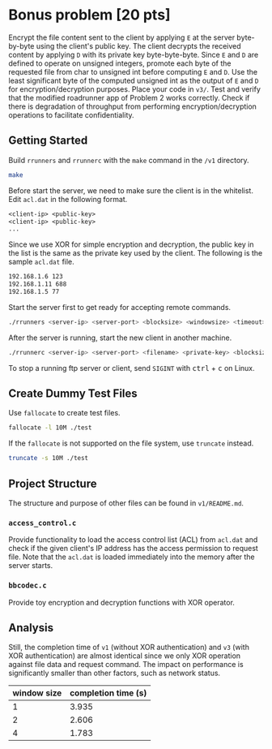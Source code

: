 # Bonus problem [20 pts]

Encrypt the file content sent to the client by applying `E` at the server
byte-by-byte using the client's public key. The client decrypts the received
content by applying `D` with its private key byte-byte-byte. Since `E` and `D`
are defined to operate on unsigned integers, promote each byte of the requested
file from char to unsigned int before computing `E` and `D`. Use the least
significant byte of the computed unsigned int as the output of `E` and `D` for
encryption/decryption purposes. Place your code in `v3/`. Test and verify that
the modified roadrunner app of Problem 2 works correctly. Check if there is
degradation of throughput from performing encryption/decryption operations to
facilitate confidentiality.

## Getting Started

Build `rrunners` and `rrunnerc` with the `make` command in the `/v1` directory.

```sh
make
```

Before start the server, we need to make sure the client is in the whitelist.
Edit `acl.dat` in the following format.

```txt
<client-ip> <public-key>
<client-ip> <public-key>
...
```

Since we use XOR for simple encryption and decryption, the public key in the
list is the same as the private key used by the client. The following is the
sample `acl.dat` file.

```txt
192.168.1.6 123
192.168.1.11 688
192.168.1.5 77
```

Start the server first to get ready for accepting remote commands.

```sh
./rrunners <server-ip> <server-port> <blocksize> <windowsize> <timeout>
```

After the server is running, start the new client in another machine.

```sh
./rrunnerc <server-ip> <server-port> <filename> <private-key> <blocksize>
```

To stop a running ftp server or client, send `SIGINT` with <kbd>ctrl</kbd> +
<kbd>c</kbd> on Linux.

## Create Dummy Test Files

Use `fallocate` to create test files.

```sh
fallocate -l 10M ./test
```

If the `fallocate` is not supported on the file system, use `truncate` instead.

```sh
truncate -s 10M ./test
```

## Project Structure

The structure and purpose of other files can be found in `v1/README.md`.

### `access_control.c`

Provide functionality to load the access control list (ACL) from `acl.dat` and
check if the given client's IP address has the access permission to request
file. Note that the `acl.dat` is loaded immediately into the memory after the
server starts.

### `bbcodec.c`

Provide toy encryption and decryption functions with XOR operator.

## Analysis

Still, the completion time of `v1` (without XOR authentication) and `v3` (with
XOR authentication) are almost identical since we only XOR operation against
file data and request command. The impact on performance is significantly
smaller than other factors, such as network status.

| window size | completion time (s) |
| ----------- | ------------------- |
| 1           | 3.935               |
| 2           | 2.606               |
| 4           | 1.783               |
